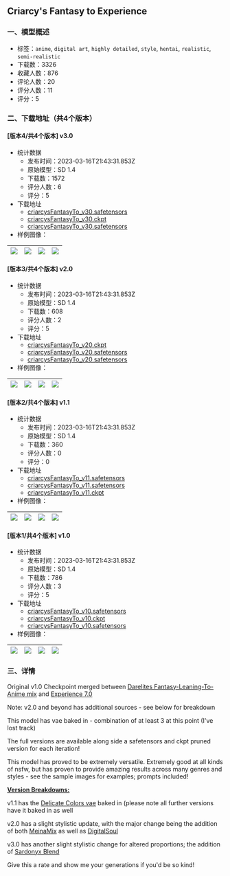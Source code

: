 ## Criarcy's Fantasy to Experience
### 一、模型概述

- 标签：`anime`, `digital art`, `highly detailed`, `style`, `hentai`, `realistic`, `semi-realistic`
- 下载数：3326
- 收藏人数：876
- 评论人数：20
- 评分人数：11
- 评分：5

### 二、下载地址（共4个版本）

#### [版本4/共4个版本] v3.0

- 统计数据
  - 发布时间：2023-03-16T21:43:31.853Z
  - 原始模型：SD 1.4
  - 下载数：1572
  - 评分人数：6
  - 评分：5
- 下载地址
  - [criarcysFantasyTo_v30.safetensors](https://civitai.com/api/download/models/24339)
  - [criarcysFantasyTo_v30.ckpt](https://civitai.com/api/download/models/24339?type=Pruned%20Model&format=PickleTensor&size=pruned&fp=fp16)
  - [criarcysFantasyTo_v30.safetensors](https://civitai.com/api/download/models/24339?type=Model&format=SafeTensor&size=full&fp=fp16)
- 样例图像：

| <img src="https://image.civitai.com/xG1nkqKTMzGDvpLrqFT7WA/9a6101e0-209a-4e81-d574-b58fb0e71800/width=450/264757.jpeg" /> | <img src="https://image.civitai.com/xG1nkqKTMzGDvpLrqFT7WA/ab8a0b05-9bdb-4534-abac-283a2fce4b00/width=450/264756.jpeg" /> | <img src="https://image.civitai.com/xG1nkqKTMzGDvpLrqFT7WA/3847b087-a00e-42b0-4b57-b12cf9744a00/width=450/264755.jpeg" /> | <img src="https://image.civitai.com/xG1nkqKTMzGDvpLrqFT7WA/c69575ee-011b-4e9a-15fb-8437caa52b00/width=450/264754.jpeg" /> |
| ---- | ---- | ---- | ---- |

#### [版本3/共4个版本] v2.0

- 统计数据
  - 发布时间：2023-03-16T21:43:31.853Z
  - 原始模型：SD 1.4
  - 下载数：608
  - 评分人数：2
  - 评分：5
- 下载地址
  - [criarcysFantasyTo_v20.ckpt](https://civitai.com/api/download/models/21831?type=Pruned%20Model&format=PickleTensor&size=pruned&fp=fp16)
  - [criarcysFantasyTo_v20.safetensors](https://civitai.com/api/download/models/21831?type=Model&format=SafeTensor&size=full&fp=fp16)
  - [criarcysFantasyTo_v20.safetensors](https://civitai.com/api/download/models/21831)
- 样例图像：

| <img src="https://image.civitai.com/xG1nkqKTMzGDvpLrqFT7WA/1b4e7907-0ea7-4a94-03a7-7259df17de00/width=450/233068.jpeg" /> | <img src="https://image.civitai.com/xG1nkqKTMzGDvpLrqFT7WA/b0b0ad49-18fc-4427-7b2c-c934d4cc8600/width=450/233067.jpeg" /> | <img src="https://image.civitai.com/xG1nkqKTMzGDvpLrqFT7WA/290f62cd-af38-4aba-5ebd-8e5c8e6dda00/width=450/233066.jpeg" /> | <img src="https://image.civitai.com/xG1nkqKTMzGDvpLrqFT7WA/bb3d40ac-ea63-4f2a-dd26-136dc746ef00/width=450/233065.jpeg" /> |
| ---- | ---- | ---- | ---- |

#### [版本2/共4个版本] v1.1

- 统计数据
  - 发布时间：2023-03-16T21:43:31.853Z
  - 原始模型：SD 1.4
  - 下载数：360
  - 评分人数：0
  - 评分：0
- 下载地址
  - [criarcysFantasyTo_v11.safetensors](https://civitai.com/api/download/models/19999?type=Model&format=SafeTensor&size=full&fp=fp16)
  - [criarcysFantasyTo_v11.safetensors](https://civitai.com/api/download/models/19999)
  - [criarcysFantasyTo_v11.ckpt](https://civitai.com/api/download/models/19999?type=Pruned%20Model&format=PickleTensor&size=pruned&fp=fp16)
- 样例图像：

| <img src="https://image.civitai.com/xG1nkqKTMzGDvpLrqFT7WA/c4bee4bd-ae0e-491f-d9bd-13f4af7f5b00/width=450/211335.jpeg" /> | <img src="https://image.civitai.com/xG1nkqKTMzGDvpLrqFT7WA/e47df54e-7c93-43f7-c589-ac61ab692f00/width=450/211334.jpeg" /> | <img src="https://image.civitai.com/xG1nkqKTMzGDvpLrqFT7WA/d212ecb5-b5a7-4e5b-ba55-a609deb34300/width=450/211333.jpeg" /> | <img src="https://image.civitai.com/xG1nkqKTMzGDvpLrqFT7WA/21a74d15-0fa9-4eac-1194-de9ff81e6000/width=450/211332.jpeg" /> |
| ---- | ---- | ---- | ---- |

#### [版本1/共4个版本] v1.0

- 统计数据
  - 发布时间：2023-03-16T21:43:31.853Z
  - 原始模型：SD 1.4
  - 下载数：786
  - 评分人数：3
  - 评分：5
- 下载地址
  - [criarcysFantasyTo_v10.safetensors](https://civitai.com/api/download/models/15981?type=Model&format=SafeTensor&size=full&fp=fp16)
  - [criarcysFantasyTo_v10.ckpt](https://civitai.com/api/download/models/15981?type=Pruned%20Model&format=PickleTensor&size=pruned&fp=fp16)
  - [criarcysFantasyTo_v10.safetensors](https://civitai.com/api/download/models/15981)
- 样例图像：

| <img src="https://image.civitai.com/xG1nkqKTMzGDvpLrqFT7WA/d74cf5ce-500e-42c2-3202-9162cd1ea900/width=450/160926.jpeg" /> | <img src="https://image.civitai.com/xG1nkqKTMzGDvpLrqFT7WA/dd4a3625-9bbc-4192-1bc5-5164f9d56b00/width=450/160934.jpeg" /> | <img src="https://image.civitai.com/xG1nkqKTMzGDvpLrqFT7WA/8c197170-1a75-420a-727f-d4587b122e00/width=450/160933.jpeg" /> | <img src="https://image.civitai.com/xG1nkqKTMzGDvpLrqFT7WA/07b6f068-1d11-4fc3-5489-9fe752756100/width=450/160932.jpeg" /> |
| ---- | ---- | ---- | ---- |


### 三、详情
<p>Original v1.0 Checkpoint merged between <a target="_blank" rel="ugc" href="https://civitai.com/models/12116/darelites-fantasy-leaning-to-anime-mix">Darelites Fantasy-Leaning-To-Anime mix</a> and <a target="_blank" rel="ugc" href="https://civitai.com/models/5952/experience">Experience 7.0</a></p><p>Note: v2.0 and beyond has additional sources - see below for breakdown</p><p></p><p>This model has vae baked in - combination of at least 3 at this point (I've lost track)</p><p></p><p>The full versions are available along side a safetensors and ckpt pruned version for each iteration!</p><p></p><p>This model has proved to be extremely versatile. Extremely good at all kinds of nsfw, but has proven to provide amazing results across many genres and styles - see the sample images for examples; prompts included!</p><p></p><p><strong><u>Version Breakdowns:</u></strong></p><p></p><p>v1.1 has the <a rel="ugc" href="https://civitai.com/models/14202/vaedelicatecolcors">Delicate Colors vae</a> baked in (please note all further versions have it baked in as well</p><p></p><p>v2.0 has a slight stylistic update, with the major change being the addition of both <a target="_blank" rel="ugc" href="https://civitai.com/models/7240/meinamix">MeinaMix</a> as well as <a target="_blank" rel="ugc" href="https://civitai.com/models/16155/digital-soul">DigitalSoul</a></p><p></p><p>v3.0 has another slight stylistic change for altered proportions; the addition of <a rel="ugc" href="https://civitai.com/models/15886/sardonyx-blend">Sardonyx Blend</a></p><p></p><p>Give this a rate and show me your generations if you'd be so kind!</p>